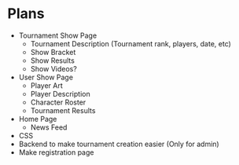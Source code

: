 # Plans

- Tournament Show Page
    - Tournament Description (Tournament rank, players, date, etc)
    - Show Bracket
    - Show Results
    - Show Videos?
- User Show Page
    - Player Art
    - Player Description
    - Character Roster
    - Tournament Results
- Home Page
    - News Feed
- CSS
- Backend to make tournament creation easier (Only for admin)
- Make registration page